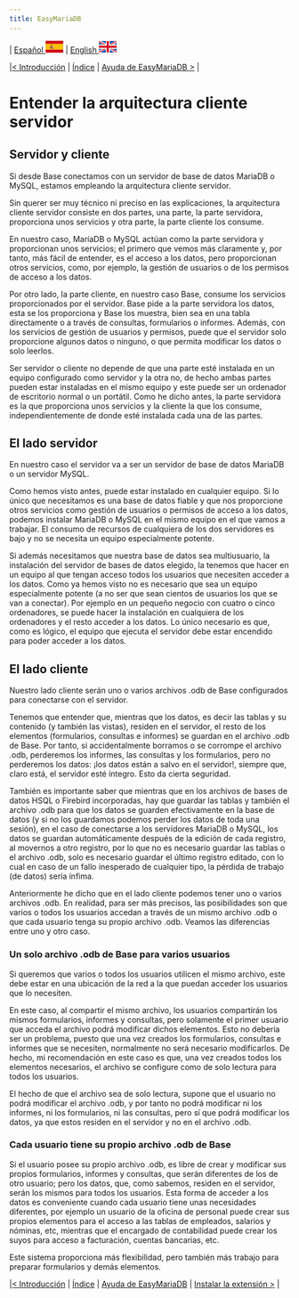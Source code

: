 ```yaml
---
title: EasyMariaDB
---
```


| [ Español ](index.md) ![Jekyll](/img/spain.png) | [ English ](EN_index.md) ![Jekyll](/img/england.png)

|[< Introducción](index.md#introducción) | [Índice](index.md#índice) | [Ayuda de EasyMariaDB >](ayuda.md) |

# Entender la arquitectura cliente servidor

## Servidor y cliente

Si desde Base conectamos con un servidor de base de datos MariaDB o MySQL, estamos empleando la arquitectura cliente servidor.

Sin querer ser muy técnico ni preciso en las explicaciones, la arquitectura cliente servidor consiste en dos partes, una parte, la parte servidora, proporciona unos servicios y otra parte, la parte cliente los consume.

En nuestro caso, MaríaDB o MySQL actúan como la parte servidora y proporcionan unos servicios; el primero que vemos más claramente y, por tanto, más fácil de entender, es el acceso a los datos, pero proporcionan otros servicios, como, por ejemplo, la gestión de usuarios o de los permisos de acceso a los datos.

Por otro lado, la parte cliente, en nuestro caso Base, consume los servicios proporcionados por el servidor. Base pide a la parte servidora los datos, esta se los proporciona y Base los muestra, bien sea en una tabla directamente o a través de consultas, formularios o informes. Además, con los servicios de gestión de usuarios y permisos, puede que el servidor solo proporcione algunos datos o ninguno, o que permita modificar los datos o solo leerlos.

Ser servidor o cliente no depende de que una parte esté instalada en un equipo configurado como servidor y la otra no, de hecho ambas partes pueden estar instaladas en el mismo equipo y este puede ser un ordenador de escritorio normal o un portátil. Como he dicho antes, la parte servidora es la que proporciona unos servicios y la cliente la que los consume, independientemente de donde esté instalada cada una de las partes.

## El lado servidor

En nuestro caso el servidor va a ser un servidor de base de datos MariaDB o un servidor MySQL. 

Como hemos visto antes, puede estar instalado en cualquier equipo. Si lo único que necesitamos es una base de datos fiable y que nos proporcione otros servicios como gestión de usuarios o permisos de acceso a los datos, podemos instalar MariaDB o MySQL en el mismo equipo en el que vamos a trabajar. El consumo de recursos de cualquiera de los dos servidores es bajo y no se necesita un equipo especialmente potente.

Si además necesitamos que nuestra base de datos sea multiusuario, la instalación del servidor de bases de datos elegido, la tenemos que hacer en un equipo al que tengan acceso todos los usuarios que necesiten acceder a los datos. Como ya hemos visto no es necesario que sea un equipo especialmente potente (a no ser que sean cientos de usuarios los que se van a conectar). Por ejemplo en un pequeño negocio con cuatro o cinco ordenadores, se puede hacer la instalación en cualquiera de los ordenadores y el resto acceder a los datos. Lo único necesario es que, como es lógico, el equipo que ejecuta el servidor debe estar encendido para poder acceder a los datos.

## El lado cliente

Nuestro lado cliente serán uno o varios archivos .odb de Base configurados para conectarse con el servidor. 

Tenemos que entender que, mientras que los datos, es decir las tablas y su contenido (y también las vistas), residen en el servidor, el resto de los elementos (formularios, consultas e informes) se guardan en el archivo .odb de Base. Por tanto, si accidentalmente borramos o se corrompe el archivo .odb, perderemos los informes, las consultas y los formularios, pero no perderemos los datos: ¡los datos están a salvo en el servidor!, siempre que, claro está, el servidor esté íntegro. Esto da cierta seguridad.

También es importante saber que mientras que en los archivos de bases de datos HSQL o Firebird incorporadas, hay que guardar las tablas y también el archivo .odb para que los datos se guarden efectivamente en la base de datos (y si no los guardamos podemos perder los datos de toda una sesión), en el caso de conectarse a los servidores MariaDB o MySQL, los datos se guardan automáticamente después de la edición de cada registro, al movernos a otro registro, por lo que no es necesario guardar las tablas o el archivo .odb, solo es necesario guardar el último registro editado, con lo cual en caso de un fallo inesperado de cualquier tipo, la pérdida de trabajo (de datos) sería ínfima.

Anteriormente he dicho que en el lado cliente podemos tener uno o varios archivos .odb. En realidad, para ser más precisos, las posibilidades son que varios o todos los usuarios accedan a través de un mismo archivo .odb o que cada usuario tenga su propio archivo .odb. Veamos las diferencias entre uno y otro caso.

### Un solo archivo .odb de Base para varios usuarios

Si queremos que varios o todos los usuarios utilicen el mismo archivo, este debe estar en una ubicación de la red a la que puedan acceder los usuarios que lo necesiten.

En este caso, al compartir el mismo archivo, los usuarios compartirán los mismos formularios, informes y consultas, pero solamente el primer usuario que acceda el archivo podrá modificar dichos elementos. Esto no debería ser un problema, puesto que una vez creados los formularios, consultas e informes que se necesiten, normalmente no será necesario modificarlos. De hecho, mi recomendación en este caso es que, una vez creados todos los elementos necesarios, el archivo se configure como de solo lectura para todos los usuarios. 

El hecho de que el archivo sea de solo lectura, supone que el usuario no podrá modificar el archivo .odb, y por tanto no podrá modificar ni los informes, ni los formularios, ni las consultas, pero sí que podrá modificar los datos, ya que estos residen en el servidor y no en el archivo .odb.

### Cada usuario tiene su propio archivo .odb de Base

Si el usuario posee su propio archivo .odb, es libre de crear y modificar sus propios formularios, informes y consultas, que serán diferentes de los de otro usuario; pero los datos, que, como sabemos, residen en el servidor, serán los mismos para todos los usuarios. Esta forma de acceder a los datos es conveniente cuando cada usuario tiene unas necesidades diferentes, por ejemplo un usuario de la oficina de personal puede crear sus propios elementos para el acceso a las tablas de empleados, salarios y nóminas, etc, mientras que el encargado de contabilidad puede crear los suyos para acceso a facturación, cuentas bancarias, etc.

Este sistema proporciona más flexibilidad, pero también más trabajo para preparar formularios y demás elementos.

|[< Introducción](index.md#introducción) | [Índice](index.md#índice) | [Ayuda de EasyMariaDB](ayuda.md) | [Instalar la extensión >](instalarextension.md) |
